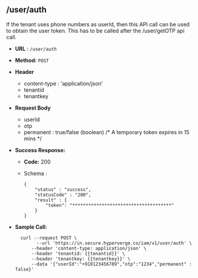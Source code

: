 ## /user/auth

If the tenant uses phone numbers as userId, then this API call can be used to obtain the user token. This has to be called after the /user/getOTP api call.

* **URL** : `/user/auth`
  
* **Method:** `POST`

* **Header**
	
	- content-type : 'application/json'
	- tenantid 
	- tenantkey
	
* **Request Body**

	- userId
	- otp 
	- permanent : true/false (boolean) /\* A temporary token expires in 15 mins \*/
  
* **Success Response:**

  * **Code:** 200 <br />
  * Schema : 
		
			
		{
			"status" : "success",
			"statusCode" : "200",
			"result" : {
				"token": "*************************************"
			}
		}
		
	

* **Sample Call:**

   	
    	curl --request POST \
  			  --url 'https://in.secure.hyperverge.co/iam/v1/user/auth' \
            --header 'content-type: application/json' \
            --header 'tenantid: {{tenantid}}' \
            --header 'tenantkey: {{tenantkey}}' \
            --data '{"userId":"+910123456789","otp":"1234","permanent" : false}'
    	
    	
